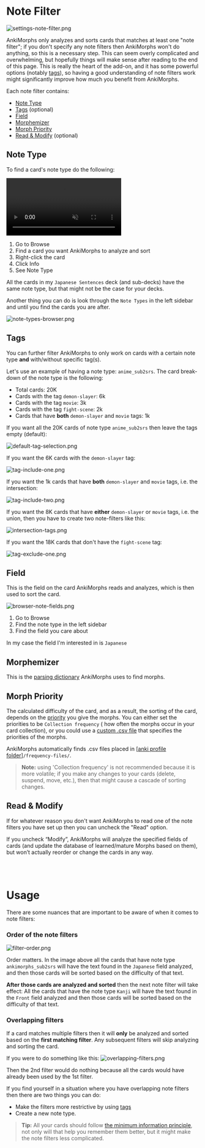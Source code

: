 # Note Filter

![settings-note-filter.png](../../../img/settings-note-filter.png)

AnkiMorphs only analyzes and sorts cards that matches at least one "note filter"; if you don't specify any note filters
then AnkiMorphs won't do anything, so this is a necessary step. This can seem overly complicated and overwhelming, but
hopefully things will make sense after reading to the end of this page. This is really the heart of the add-on, and it
has some powerful options (notably [tags](note-filter.md#tags)), so having a good understanding of note filters work
might significantly improve how much you benefit from AnkiMorphs.

Each note filter contains:

* [Note Type](note-filter.md#note-type)
* [Tags](note-filter.md#tags) (optional)
* [Field](note-filter.md#field)
* [Morphemizer](note-filter.md#morphemizer)
* [Morph Priority](note-filter.md#morph-priority)
* [Read & Modify](note-filter.md#read--modify) (optional)

## Note Type

To find a card's note type do the following:

<video autoplay loop muted controls>
    <source src="../../../img/note-type.mp4" type="video/mp4">
</video>

1. Go to Browse
2. Find a card you want AnkiMorphs to analyze and sort
3. Right-click the card
4. Click Info
5. See Note Type

All the cards in my `Japanese Sentences` deck (and sub-decks) have the same note type, but that might not be the case
for your decks.

Another thing you can do is look through the `Note Types` in the left sidebar and until you find the cards you are
after.

![note-types-browser.png](../../../img/note-types-browser.png)

## Tags

You can further filter AnkiMorphs to only work on cards with a certain note type **and** with/without specific tag(s).

Let's use an example of having a note type: `anime_sub2srs`. The card break-down of the note type is the following:

- Total cards: 20K
- Cards with the tag `demon-slayer`: 6k
- Cards with the tag `movie`: 3k
- Cards with the tag `fight-scene`: 2k
- Cards that have **both** `demon-slayer` and `movie` tags: 1k

If you want all the 20K cards of note type `anime_sub2srs` then leave the tags empty (default):

![default-tag-selection.png](../../../img/default-tag-selection.png)

If you want the 6K cards with the `demon-slayer` tag:

![tag-include-one.png](../../../img/tag-include-one.png)

If you want the 1k cards that have **both** `demon-slayer` and `movie` tags, i.e. the intersection:

![tag-include-two.png](../../../img/tag-include-two.png)

If you want the 8K cards that have **either** `demon-slayer` or `movie` tags, i.e. the union, then you have to create
two note-filters like this:

![intersection-tags.png](../../../img/intersection-tags.png)

If you want the 18K cards that don't have the `fight-scene` tag:

![tag-exclude-one.png](../../../img/tag-exclude-one.png)

## Field

This is the field on the card AnkiMorphs reads and analyzes, which is then used to sort the card.

![browser-note-fields.png](../../../img/browser-note-fields.png)

1. Go to Browse
2. Find the note type in the left sidebar
3. Find the field you care about

In my case the field I'm interested in is `Japanese`

## Morphemizer

This is the [parsing dictionary](../../installation/parsing-dictionary.md) AnkiMorphs uses to find morphs.

## Morph Priority

The calculated difficulty of the card, and as a result, the sorting of the card, depends on
the [priority](../prioritizing.md) you give the morphs. You can either set the priorities to be `Collection frequency` (
how often the morphs occur in your card collection), or you could use
a [custom .csv file](../prioritizing.md#frequencycsv) that specifies the priorities of the
morphs.

AnkiMorphs automatically finds .csv files placed
in [[anki profile folder](../../glossary.md#profile-folder)]`/frequency-files/`.

> **Note:** using 'Collection frequency' is not recommended because it is more volatile; if you make any changes to your
> cards (delete, suspend, move, etc.), then that might cause a cascade of sorting changes.

## Read & Modify

If for whatever reason you don't want AnkiMorphs to read one of the note filters you have set up then you
can uncheck the "Read" option.

If you uncheck “Modify”, AnkiMorphs will analyze the
specified fields of cards (and update the database of learned/mature Morphs based on them), but won’t actually reorder
or change the cards in any way.

<br>
<br>

# Usage

There are some nuances that are important to be aware of when it comes to note filters:

### Order of the note filters

![filter-order.png](../../../img/filter-order.png)

Order matters. In the image above all the cards that have note type `ankimorphs_sub2srs` will have the text found in
the `Japanese` field analyzed, and then those cards will be sorted based on
the difficulty of that text.

**After those cards are analyzed and sorted** then the next note filter will take effect: All the cards that have the
note type `Kanji` will have the text found in the `Front` field analyzed and then those cards will be sorted based on
the difficulty of that text.

### Overlapping filters

If a card matches multiple filters then it will **only** be analyzed and sorted based on the **first matching filter**.
Any subsequent filters will skip analyzing and sorting the card.

If you were to do something like this:
![overlapping-filters.png](../../../img/overlapping-filters.png)

Then the 2nd filter would do nothing because all the cards would have already been used by the 1st filter.

If you find yourself in a situation where you have overlapping note filters then there are two things you can do:

- Make the filters more restrictive by using [tags](#tags)
- Create a new note type.

> **Tip:** All your cards should
> follow [the minimum information principle](https://supermemo.guru/wiki/Minimum_information_principle), not only will
> that help you remember them better, but it might make the note filters less complicated.